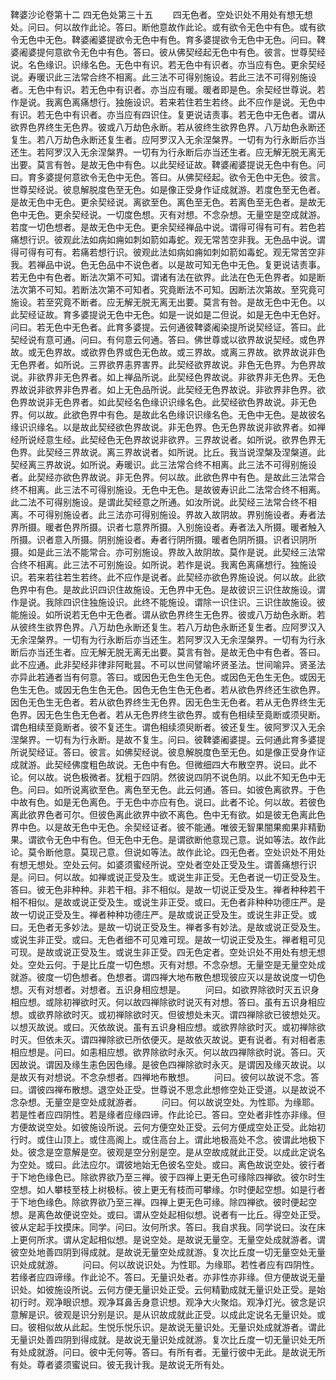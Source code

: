 <!-- { "loadSidebar": true } -->
鞞婆沙论卷第十二
四无色处第三十五
　　四无色者。空处识处不用处有想无想处。问曰。何以故作此论。答曰。断他意故作此论。或有欲令无色中有色。或有欲令无色中无色。鞞婆阇婆提欲令无色中有色。育多婆提欲令无色中无色。问曰。鞞婆阇婆提何意欲令无色中有色。答曰。彼从佛契经起无色中有色。彼言。世尊契经说。名色缘识。识缘名色。无色中有识。若无色中有识者。亦当应有色。更余契经说。寿暖识此三法常合终不相离。此三法不可得别施设。若此三法不可得别施设者。无色中有识。若无色中有识者。亦当应有暖。暖者即是色。余契经世尊说。若作是说。我离色离痛想行。独施设识。若来若住若生若终。此不应作是说。无色中有识。若无色中有识者。亦当应有四识住。复更说诘责事。若无色中无色者。谓从欲界色界终生无色界。彼或八万劫色永断。若从彼终生欲界色界。八万劫色永断还复生。若八万劫色永断还复生者。应阿罗汉入无余涅槃界。一切有为行永断后亦当还生。若阿罗汉入无余涅槃界。一切有为行永断后亦当还生者。应无解无脱无离无出要。莫言有咎。是故无色中有色。以此契经证故。鞞婆阇婆提说无色中有色。问曰。育多婆提何意欲令无色中无色。答曰。从佛契经起。欲令无色中无色。彼言。世尊契经说。彼息解脱度色至无色。如是像正受身作证成就游。若度色至无色者。是故无色中无色。更余契经说。离欲至色。离色至无色。若离色至无色者。是故无色中无色。更余契经说。一切度色想。灭有对想。不念杂想。无量空是空成就游。若度一切色想者。是故无色中无色。更余契经禅品中说。谓得可得有可有。若色若痛想行识。彼观此法如病如痈如刺如箭如毒蛇。观无常苦空非我。无色品中说。谓得可得有可有。若痛若想行识。彼观此法如病如痈如刺如箭如毒蛇。观无常苦空非我。若禅品中说。色无色品中不说色者。以是故可知无色中无色。复更说诘责事。若无色中有色者。断法次第不可知。谓诸有法在欲界。此法在色无色界者。如是断法次第不可知。若断法次第不可知者。究竟断法不可知。因断法次第故。至究竟可施设。若至究竟不断者。应无解无脱无离无出要。莫言有咎。是故无色中无色。以此契经证故。育多婆提说无色中无色。如是一说如是二但说。如是无色中无色好。问曰。若无色中无色者。此育多婆提。云何通彼鞞婆阇染提所说契经证。答曰。此契经说有意可通。问曰。有何意云何通。答曰。佛世尊或以欲界故说契经。或色界故。或无色界故。或欲界色界或色无色故。或三界故。或离三界故。欲界故说非色无色界者。如所说。三界欲界恚界害界。此契经欲界故说。非色无色界。为色界故说。非欲界非无色界者。如上禅品所说。此契经色界故说。非欲界非无色界。无色界故说非欲界非色界者。如上无色品所说。此契经无色界故说。非欲界非色界。欲色界故说非无色界者。如此契经名色缘识识缘名色。此契经欲色界故说。非无色界。何以故。此欲色界中有色。是故此名色缘识识缘名色。无色中无色。是故彼名缘识识缘名。以是故此契经欲色界故说。非无色界。色无色界故说非欲界者。如禅经所说经意生经。此契经色无色界故说非欲界。三界故说者。如所说。欲界色界无色界。此契经三界故说。离三界故说者。如所说。比丘。我当说涅槃及涅槃道。此契经离三界故说。如所说。寿暖识。此三法常合终不相离。此三法不可得别施设者。此契经亦欲色界故说。非无色界。何以故。此欲色界中有色。是故此三法常合终不相离。此三法不可得别施设。无色中无色。是故彼寿识此二法常合终不相离。此二法不可得别施设。是谓此契经意之所通。如汝所说。此契经三法常合终不相离。不可得别施设者。此三法亦可得别施设。界故入故阴故。界别施设者。寿者法界所摄。暖者色界所摄。识者七意界所摄。入别施设者。寿者法入所摄。暖者触入所摄。识者意入所摄。阴别施设者。寿者行阴所摄。暖者色阴所摄。识者识阴所摄。如是此三法不能常合。亦可别施设。界故入故阴故。莫作是说。此契经三法常合终不相离。此三法不可别施设。如所说。若作是说。我离色离痛想行。独施设识。若来若往若生若终。此不应作是说者。此契经亦欲色界施设说。何以故。此欲色界中有色。是故此识四识住故施设。无色界中无色。是故彼识三识住故施设。谓作是说。我除四识住独施设识。此终不能施设。谓除一识住识。三识住故施设。彼能施设。如所说若无色中无色者。谓从欲色界终生无色界。彼或八万劫色永断。若从彼终生欲界色界。八万劫色永断还复生。若八万劫色永断还复生者。应阿罗汉入无余涅槃界。一切有为行永断后亦当还生。若阿罗汉入无余涅槃界。一切有为行永断后亦当还生者。应无解无脱无离无出要。莫言有咎。是故无色中有色者。答曰。此不应通。此非契经非律非阿毗昙。不可以世间譬喻坏贤圣法。世间喻异。贤圣法亦异此若通者当有何意。答曰。或因色无色生色无色。或因色无色生无色。或因无色生无色。或因无色生色无色。因色无色生色无色者。若从欲色界终还生欲色界。因色无色生无色者。若从欲色界终生无色界。因无色生无色者。若从无色界终生无色界。因无色生色无色者。若从无色界终生欲色界。或有色相续至竟断或须臾断。谓色相续至竟断者。彼不复还生。谓色相续须臾断者。彼还复生。彼阿罗汉入无余涅槃界。一切有为行永断。是故不复生。问曰。彼鞞婆阇婆提。云何通此育多婆提所说契经证。答曰。彼言。如佛契经说。彼息解脱度色至无色。如是像正受身作证成就游。此契经佛度粗色故说。无色中有色。但微细四大布散空界。说曰。此不论。何以故。说色极微者。犹粗于四阴。然彼说四阴不说色阴。以此不知无色中无色。问曰。如所说离欲至色。离色至无色。此云何通。答曰。如彼色离欲界。于色中故有色。如是无色离色。于无色中亦应有色。说曰。此者不论。何以故。若彼色离此欲界色者可尔。但彼色离此欲界中欲不离色。色中无有欲。如是彼无色离此色界中色。以是故无色中无色。余契经证者。彼不能通。唯彼无智果闇果痴果非精勤果。谓欲令无色中有色。但无色中无色。是谓欲断他意现己意。说如等法。故作此论。莫令断他意。莫现己意。但说如等法。故作此论。四无色者。空处识处不用处有想无想处。空处云何。如婆须蜜经所说。空处者空处正受及生。谓善痛想行识是。问曰。何以故。如禅或说正受及生。或说生非正受。无色者说一切正受及生。答曰。彼无色非种种。非若干相。非不相似。是故一切说正受及生。禅者种种若干相不相似。是故或说正受及生。或说生非正受。或曰。无色者非种种功德庄严。是故一切说正受及生。禅者种种功德庄严。是故或说正受及生。或说生非正受。或曰。无色者无多妙法。是故一切说正受及生。禅者多有妙法。是故或说正受及生。或说生非正受。或曰。无色者细不可见难可现。是故一切说正受及生。禅者粗可见可现。是故或说正受及生。或说生非正受。四无色定者。空处识处不用处有想无想处。空处云何。于是比丘度一切色想。灭有对想。不念杂想。无量空是无量空处成就游。彼度一切色想者。色想者。谓四禅大地布散色想现彼应灭以是故说度一切色想。灭有对想者。对想者。五识身相应想是。
　　问曰。如欲界除欲时灭五识身相应想。或除初禅欲时灭。何以故四禅除欲时说灭有对想。答曰。虽有五识身相应想。或欲界除欲时灭。或初禅除欲时灭。但彼想处未灭。谓四禅除欲已彼想处灭。以想灭故说。或曰。灭依故说。虽有五识身相应想。或欲界除欲时灭。或初禅除欲时灭。但依未灭。谓四禅除欲已所依便灭。是故依灭故说。更有说者。有对相者恚相应想是。问曰。如恚相应想。欲界除欲时永灭。何以故四禅除欲时说。答曰。灭因故说。谓因及缘生恚色因色缘。是彼色四禅除欲时永灭。是谓因及缘灭故说。以是故灭有对想说。不念杂想者。四禅地布散想。
　　问曰。彼何以故说不念。答曰。谓彼四禅布散想。退空处正受。世尊说不思念此想修空处正受道。以是故说不念杂想。无量空是空处成就游者。
　　问曰。何以故说空处。为性耶。为缘耶。若是性者应四阴性。若是缘者应缘四谛。作此论已。答曰。空处者非性亦非缘。但方便故说空处。如彼施设所说。云何方便空处正受。云何方便成空处正受。此始初行时。或住山顶上。或住高阁上。或住高台上。谓此地极高处不念。彼谓此地极下处。彼念是空意解是空。彼观是空分别是空。是从空故成就此正受。以成此定说名为空处。或曰。此法应尔。谓彼地始无色彼名空处。或曰。离色故说空处。彼行者于下地色缘色已。除欲界欲乃至三禅。彼于四禅上更无色可缘除四禅欲。彼尔时生空想。如人攀枝至枝上树极标。彼上更无有枝而可攀缘。尔时便起空想。如是行者于下地色缘色。除欲界欲乃至三禅。四禅上更无色可缘。除四禅欲。彼时便起空想。是离色故便说空处。或曰。谓从空处起相似想。说者有一比丘。得空处正受。彼从定起手抆摸床。同学。问曰。汝何所求。答曰。我自求我。同学说曰。汝在床上更何所求。谓从定起相似想。是说空处。是故说无量空。无量空处成就游者。谓彼空处地善四阴到得成就。是故说无量空处成就游。复次比丘度一切无量空处无量识处成就游。
　　问曰。何以故说识处。为性耶。为缘耶。若性者应有四阴性。若缘者应四谛缘。作此论不。答曰。无量识处者。亦非性亦非缘。但方便故说无量识处。如彼施设所说。云何方便无量识处正受。云何精勤成就无量识处正受。是始初行时。观净眼识想。观净耳鼻舌身意识想。观净大火聚焰。观净灯光。彼念是识意解是识。彼观是识分别是识。是从识故成就此正受。以成此定说名无量识处。或曰。彼相似故从此起。生悦乐悦乐识。是故说无量识处。无量识处成就游者。谓此无量识处善四阴到得成就。是故说无量识处成就游。复次比丘度一切无量识处无所有处成就游。问曰。彼中无何等。答曰。有所有者。无量行彼中无此。是故说无所有处。尊者婆须蜜说曰。彼无我计我。是故说无所有处。
